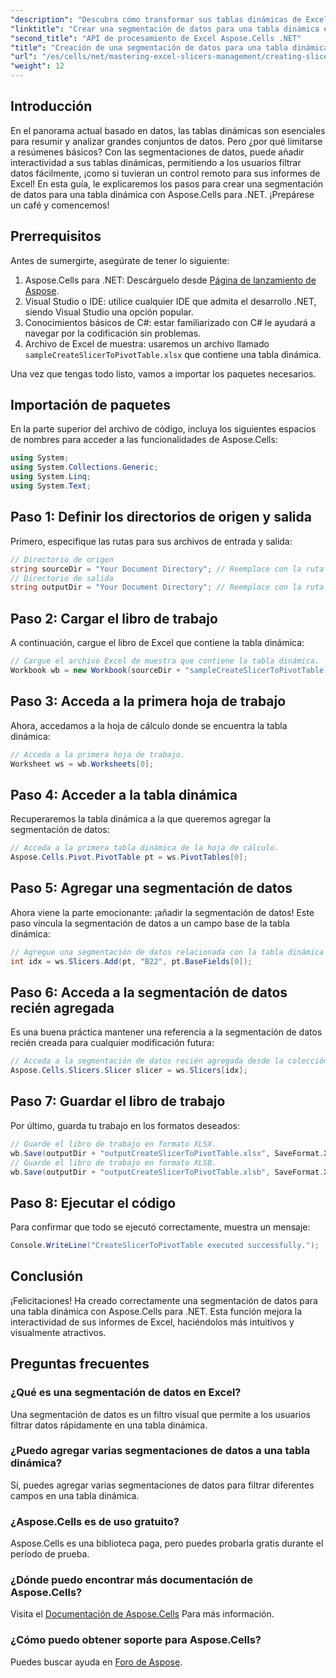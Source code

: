 ```yaml
---
"description": "Descubra cómo transformar sus tablas dinámicas de Excel con segmentaciones de datos interactivas usando Aspose.Cells para .NET. Esta guía completa le guiará en el proceso."
"linktitle": "Crear una segmentación de datos para una tabla dinámica en Aspose.Cells .NET"
"second_title": "API de procesamiento de Excel Aspose.Cells .NET"
"title": "Creación de una segmentación de datos para una tabla dinámica en Aspose.Cells .NET"
"url": "/es/cells/net/mastering-excel-slicers-management/creating-slicer-for-pivot-table/"
"weight": 12
---
```


## Introducción

En el panorama actual basado en datos, las tablas dinámicas son esenciales para resumir y analizar grandes conjuntos de datos. Pero ¿por qué limitarse a resúmenes básicos? Con las segmentaciones de datos, puede añadir interactividad a sus tablas dinámicas, permitiendo a los usuarios filtrar datos fácilmente, ¡como si tuvieran un control remoto para sus informes de Excel! En esta guía, le explicaremos los pasos para crear una segmentación de datos para una tabla dinámica con Aspose.Cells para .NET. ¡Prepárese un café y comencemos!

## Prerrequisitos

Antes de sumergirte, asegúrate de tener lo siguiente:

1. Aspose.Cells para .NET: Descárguelo desde [Página de lanzamiento de Aspose](https://releases.aspose.com/cells/net/).
2. Visual Studio o IDE: utilice cualquier IDE que admita el desarrollo .NET, siendo Visual Studio una opción popular.
3. Conocimientos básicos de C#: estar familiarizado con C# le ayudará a navegar por la codificación sin problemas.
4. Archivo de Excel de muestra: usaremos un archivo llamado `sampleCreateSlicerToPivotTable.xlsx` que contiene una tabla dinámica.

Una vez que tengas todo listo, vamos a importar los paquetes necesarios.

## Importación de paquetes

En la parte superior del archivo de código, incluya los siguientes espacios de nombres para acceder a las funcionalidades de Aspose.Cells:

```csharp
using System;
using System.Collections.Generic;
using System.Linq;
using System.Text;
```

## Paso 1: Definir los directorios de origen y salida

Primero, especifique las rutas para sus archivos de entrada y salida:

```csharp
// Directorio de origen
string sourceDir = "Your Document Directory"; // Reemplace con la ruta de su directorio de origen
// Directorio de salida
string outputDir = "Your Document Directory"; // Reemplace con la ruta de su directorio de salida
```

## Paso 2: Cargar el libro de trabajo

A continuación, cargue el libro de Excel que contiene la tabla dinámica:

```csharp
// Cargue el archivo Excel de muestra que contiene la tabla dinámica.
Workbook wb = new Workbook(sourceDir + "sampleCreateSlicerToPivotTable.xlsx");
```

## Paso 3: Acceda a la primera hoja de trabajo

Ahora, accedamos a la hoja de cálculo donde se encuentra la tabla dinámica:

```csharp
// Acceda a la primera hoja de trabajo.
Worksheet ws = wb.Worksheets[0];
```

## Paso 4: Acceder a la tabla dinámica

Recuperaremos la tabla dinámica a la que queremos agregar la segmentación de datos:

```csharp
// Acceda a la primera tabla dinámica de la hoja de cálculo.
Aspose.Cells.Pivot.PivotTable pt = ws.PivotTables[0];
```

## Paso 5: Agregar una segmentación de datos

Ahora viene la parte emocionante: ¡añadir la segmentación de datos! Este paso vincula la segmentación de datos a un campo base de la tabla dinámica:

```csharp
// Agregue una segmentación de datos relacionada con la tabla dinámica en la celda B22.
int idx = ws.Slicers.Add(pt, "B22", pt.BaseFields[0]);
```

## Paso 6: Acceda a la segmentación de datos recién agregada

Es una buena práctica mantener una referencia a la segmentación de datos recién creada para cualquier modificación futura:

```csharp
// Acceda a la segmentación de datos recién agregada desde la colección de segmentaciones de datos.
Aspose.Cells.Slicers.Slicer slicer = ws.Slicers[idx];
```

## Paso 7: Guardar el libro de trabajo

Por último, guarda tu trabajo en los formatos deseados:

```csharp
// Guarde el libro de trabajo en formato XLSX.
wb.Save(outputDir + "outputCreateSlicerToPivotTable.xlsx", SaveFormat.Xlsx);
// Guarde el libro de trabajo en formato XLSB.
wb.Save(outputDir + "outputCreateSlicerToPivotTable.xlsb", SaveFormat.Xlsb);
```

## Paso 8: Ejecutar el código

Para confirmar que todo se ejecutó correctamente, muestra un mensaje:

```csharp
Console.WriteLine("CreateSlicerToPivotTable executed successfully.");
```

## Conclusión

¡Felicitaciones! Ha creado correctamente una segmentación de datos para una tabla dinámica con Aspose.Cells para .NET. Esta función mejora la interactividad de sus informes de Excel, haciéndolos más intuitivos y visualmente atractivos. 

## Preguntas frecuentes

### ¿Qué es una segmentación de datos en Excel?
Una segmentación de datos es un filtro visual que permite a los usuarios filtrar datos rápidamente en una tabla dinámica.

### ¿Puedo agregar varias segmentaciones de datos a una tabla dinámica?
Sí, puedes agregar varias segmentaciones de datos para filtrar diferentes campos en una tabla dinámica.

### ¿Aspose.Cells es de uso gratuito?
Aspose.Cells es una biblioteca paga, pero puedes probarla gratis durante el período de prueba.

### ¿Dónde puedo encontrar más documentación de Aspose.Cells?
Visita el [Documentación de Aspose.Cells](https://reference.aspose.com/cells/net/) Para más información.

### ¿Cómo puedo obtener soporte para Aspose.Cells?
Puedes buscar ayuda en [Foro de Aspose](https://forum.aspose.com/c/cells/9).
